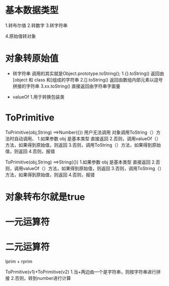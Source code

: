 # 基本数据类型
1.转布尔值
2.转数字
3.转字符串

4.原始值转对象

# 对象转原始值
- 转字符串 调用的其实就是Object.prototype.toString();
1.{}.toString() 返回由[object 和 class 和]组成的字符串
2.[].toString() 返回由数组内部元素以逗号拼接的字符串
3.xx.toString() 直接返回由字符串字面量


- valueOf 
1.用于转换包装类

# ToPrimitive
ToPrimitive(obj,String) ==>Number({}) 用户无法调用 对象调用ToString（）方法时自动调用、
1.如果参数 obj 是基本类型 直接返回
2.否则，调用valueOf（）方法，如果得到原始值，则返回
3.否则，调用ToString（）方法，如果得到原始值，则返回
4.否则，报错

ToPrimitive(obj,String) ==>String({})
1.如果参数 obj 是基本类型 直接返回
2.否则，调用valueOf（）方法，如果得到原始值，则返回
3.否则，调用ToString（）方法，如果得到原始值，则返回
4.否则，报错

# 对象转布尔就是true


# 一元运算符



# 二元运算符
lprim + rprim


ToPrmitive(v1)+ToPrimitive(v2)
1.当+两边由一个是字符串，则按字符串进行拼接
2.否则，转到number进行计算
